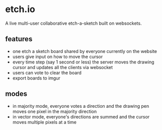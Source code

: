 # etch.io
A live multi-user collaborative etch-a-sketch built on websockets.

## features
- one etch a sketch board shared by everyone currently on the website
- users give input on how to move the cursor
- every time step (say 1 second or less) the server moves the drawing cursor and updates all the clients via websocket
- users can vote to clear the board
- export boards to imgur

## modes
- in majority mode, everyone votes a direction and the drawing pen moves one pixel in the majority direction
- in vector mode, everyone's directions are summed and the cursor moves multiple pixels at a time
